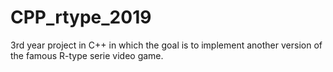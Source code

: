 # CPP_rtype_2019
3rd year project in C++ in which the goal is to implement another version of the famous R-type serie video game.

